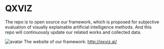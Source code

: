 # QXVIZ
The repo is to open source our framework, which is proposed for subjective evaluation of visually explainable artificial intelligence methods.  And this repo will continuously update our related works and collected data.

![avatar]()
The website of our framework: http://qxviz.ai/
